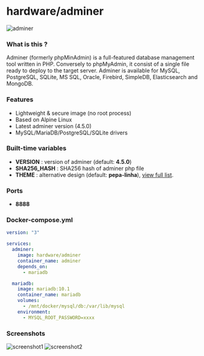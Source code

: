 # hardware/adminer

![adminer](https://i.imgur.com/HRNxSRK.png "adminer")

### What is this ?

Adminer (formerly phpMinAdmin) is a full-featured database management tool written in PHP. Conversely to phpMyAdmin, it consist of a single file ready to deploy to the target server. Adminer is available for MySQL, PostgreSQL, SQLite, MS SQL, Oracle, Firebird, SimpleDB, Elasticsearch and MongoDB.

### Features

- Lightweight & secure image (no root process)
- Based on Alpine Linux
- Latest adminer version (4.5.0)
- MySQL/MariaDB/PostgreSQL/SQLite drivers

### Built-time variables

- **VERSION** : version of adminer (default: **4.5.0**)
- **SHA256_HASH** : SHA256 hash of adminer php file
- **THEME** : alternative design (default: **pepa-linha**), [view full list](https://github.com/vrana/adminer/tree/master/designs).

### Ports

- **8888**

### Docker-compose.yml

```yml
version: "3"

services:
  adminer:
    image: hardware/adminer
    container_name: adminer
    depends_on:
      - mariadb

  mariadb:
    image: mariadb:10.1
    container_name: mariadb
    volumes:
      - /mnt/docker/mysql/db:/var/lib/mysql
    environment:
      - MYSQL_ROOT_PASSWORD=xxxx
```

### Screenshots

![screenshot1](http://i.imgur.com/a9MEEFq.png "screenshot1")
![screenshot2](http://i.imgur.com/SASabMB.png "screenshot2")
